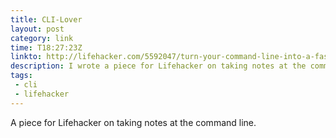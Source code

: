 ```yaml
---
title: CLI-Lover 
layout: post
category: link
time: T18:27:23Z
linkto: http://lifehacker.com/5592047/turn-your-command-line-into-a-fast-and-simple-note+taking-tool 
description: I wrote a piece for Lifehacker on taking notes at the command line.
tags:
 - cli 
 - lifehacker 
---
```

A piece for Lifehacker on taking notes at the command line.
